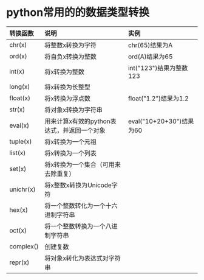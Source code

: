 # python常用的的数据类型转换

| 转换函数 | 说明 | 实例 |
| :--- | :--- | :--- |
| chr\(x\) | 将整数x转换为字符 | chr\(65\)结果为A |
| ord\(x\) | 将自负x转换为整数 | ord\(A\)结果为65 |
| int\(x\) | 将x转换为整数 | int\("123"\)结果为整数123 |
| long\(x\) | 将x转换为长整型 |  |
| float\(x\) | 将x转换为浮点数 | float\("1.2"\)结果为1.2 |
| str\(x\) | 将对象x转换为字符串 |  |
| eval\(x\) | 用来计算x有效的python表达式，并返回一个对象 | eval\("10+20+30"\)结果为60 |
| tuple\(x\) | 将x转换为一个元祖 |  |
| list\(x\) | 将x转换为一个列表 |  |
| set\(x\) | 将x转换为一个集合（可用来去除重复） |  |
| unichr\(x\) | 将x整数x转换为Unicode字符 |  |
| hex\(x\) | 将一个整数转化为一个十六进制字符串 |  |
| oct\(x\) | 将一个整数转换为一个八进制字符串 |  |
| complex\(\) | 创建复数 |  |
| repr\(x\) | 将对象x转化为表达式对字符串 |  |



